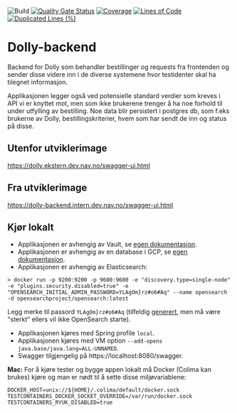 ![Build](https://github.com/navikt/dolly-backend/workflows/Build/badge.svg)
[![Quality Gate Status](https://sonarcloud.io/api/project_badges/measure?project=navikt_dolly-backend&metric=alert_status)](https://sonarcloud.io/dashboard?id=navikt_dolly-backend)
[![Coverage](https://sonarcloud.io/api/project_badges/measure?project=navikt_dolly-backend&metric=coverage)](https://sonarcloud.io/dashboard?id=navikt_dolly-backend)
[![Lines of Code](https://sonarcloud.io/api/project_badges/measure?project=navikt_dolly-backend&metric=ncloc)](https://sonarcloud.io/dashboard?id=navikt_dolly-backend)
[![Duplicated Lines (%)](https://sonarcloud.io/api/project_badges/measure?project=navikt_dolly-backend&metric=duplicated_lines_density)](https://sonarcloud.io/dashboard?id=navikt_dolly-backend)

# Dolly-backend

Backend for Dolly som behandler bestillinger og requests fra frontenden og sender disse videre inn i de diverse
systemene hvor testidenter skal ha tilegnet informasjon.

Applikasjonen legger også ved potensielle standard verdier som kreves i API vi er knyttet mot, men som ikke brukerene
trenger å ha noe forhold til under utfylling av bestilling. Noe data blir persistert i postgres db, som f.eks brukerne
av Dolly, bestillingskriterier, hvem som har sendt de inn og status på disse.

## Utenfor utviklerimage

https://dolly.ekstern.dev.nav.no/swagger-ui.html

## Fra utviklerimage

https://dolly-backend.intern.dev.nav.no/swagger-ui.html

## Kjør lokalt
* Applikasjonen er avhengig av Vault, se [egen dokumentasjon](../../docs/local_vault.md).
* Applikasjonen er avhengig av en database i GCP, se [egen dokumentasjon](../../docs/gcp_db.md).
* Applikasjonen er avhengig av Elasticsearch:
```aiexclude
> docker run -p 9200:9200 -p 9600:9600 -e "discovery.type=single-node" -e "plugins.security.disabled=true" -e "OPENSEARCH_INITIAL_ADMIN_PASSWORD=YLAgOm}rz#o6#Aq" --name opensearch -d opensearchproject/opensearch:latest
```
Legg merke til passord `YLAgOm}rz#o6#Aq` (tilfeldig [generert](https://www.strongpasswordgenerator.org/), men må være "sterkt" ellers vil ikke OpenSearch starte).
* Applikasjonen kjøres med Spring profile `local`.
* Applikasjonen kjøres med VM option `--add-opens java.base/java.lang=ALL-UNNAMED`.
* Swagger tilgjengelig på https://localhost:8080/swagger.

**Mac:** For å kjøre tester og bygge appen lokalt må Docker (Colima kan brukes) kjøre og man er nødt til å sette disse miljøvariablene:
```
DOCKER_HOST=unix://${HOME}/.colima/default/docker.sock
TESTCONTAINERS_DOCKER_SOCKET_OVERRIDE=/var/run/docker.sock
TESTCONTAINERS_RYUK_DISABLED=true
```